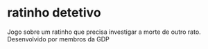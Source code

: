# ratinho detetivo
 Jogo sobre um ratinho que precisa investigar a morte de outro rato. Desenvolvido por membros da GDP
